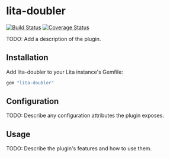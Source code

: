 # lita-doubler

[![Build Status](https://travis-ci.org/ultimastorm/lita-doubler.png?branch=master)](https://travis-ci.org/ultimastorm/lita-doubler)
[![Coverage Status](https://coveralls.io/repos/ultimastorm/lita-doubler/badge.png)](https://coveralls.io/r/ultimastorm/lita-doubler)

TODO: Add a description of the plugin.

## Installation

Add lita-doubler to your Lita instance's Gemfile:

``` ruby
gem "lita-doubler"
```

## Configuration

TODO: Describe any configuration attributes the plugin exposes.

## Usage

TODO: Describe the plugin's features and how to use them.
